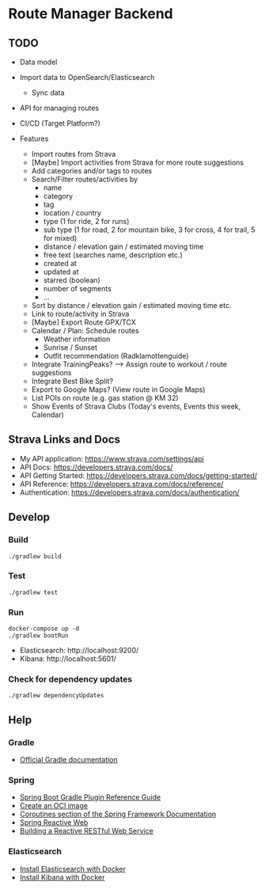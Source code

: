 # Route Manager Backend

## TODO

* Data model
* Import data to OpenSearch/Elasticsearch
  * Sync data
* API for managing routes
* CI/CD (Target Platform?)

* Features
    * Import routes from Strava
    * \[Maybe] Import activities from Strava for more route suggestions
    * Add categories and/or tags to routes
    * Search/Filter routes/activities by
      * name
      * category
      * tag
      * location / country
      * type (1 for ride, 2 for runs)
      * sub type (1 for road, 2 for mountain bike, 3 for cross, 4 for trail, 5 for mixed)
      * distance / elevation gain / estimated moving time
      * free text (searches name, description etc.)
      * created at 
      * updated at
      * starred (boolean)
      * number of segments
      * ...
    * Sort by distance / elevation gain / estimated moving time etc.
    * Link to route/activity in Strava
    * \[Maybe] Export Route GPX/TCX
    * Calendar / Plan: Schedule routes
      * Weather information
      * Sunrise / Sunset
      * Outfit recommendation (Radklamottenguide)
    * Integrate TrainingPeaks? --> Assign route to workout / route suggestions
    * Integrate Best Bike Split?
    * Export to Google Maps? (View route in Google Maps)
    * List POIs on route (e.g. gas station @ KM 32)
    * Show Events of Strava Clubs (Today's events, Events this week, Calendar)

## Strava Links and Docs

* My API application: https://www.strava.com/settings/api
* API Docs: https://developers.strava.com/docs/
* API Getting Started: https://developers.strava.com/docs/getting-started/
* API Reference: https://developers.strava.com/docs/reference/
* Authentication: https://developers.strava.com/docs/authentication/

## Develop

### Build

```
./gradlew build
```

### Test

```
./gradlew test
```

### Run

```
docker-compose up -d
./gradlew bootRun
```

* Elasticsearch: http://localhost:9200/
* Kibana: http://localhost:5601/

### Check for dependency updates

```
./gradlew dependencyUpdates
```

## Help

### Gradle

* [Official Gradle documentation](https://docs.gradle.org)

### Spring

* [Spring Boot Gradle Plugin Reference Guide](https://docs.spring.io/spring-boot/docs/2.7.4/gradle-plugin/reference/html/)
* [Create an OCI image](https://docs.spring.io/spring-boot/docs/2.7.4/gradle-plugin/reference/html/#build-image)
* [Coroutines section of the Spring Framework Documentation](https://docs.spring.io/spring/docs/5.3.23/spring-framework-reference/languages.html#coroutines)
* [Spring Reactive Web](https://docs.spring.io/spring-boot/docs/2.7.4/reference/htmlsingle/#web.reactive)
* [Building a Reactive RESTful Web Service](https://spring.io/guides/gs/reactive-rest-service/)

### Elasticsearch

* [Install Elasticsearch with Docker](https://www.elastic.co/guide/en/elasticsearch/reference/current/docker.html)
* [Install Kibana with Docker](https://www.elastic.co/guide/en/kibana/current/docker.html)